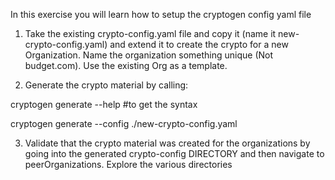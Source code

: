 In this exercise you will learn how to setup the cryptogen config yaml file

1.  Take the existing crypto-config.yaml file and copy it (name it new-crypto-config.yaml) and extend it to create the crypto for a new Organization.  Name the organization something unique (Not budget.com).  Use the existing Org as a template.

2.  Generate the crypto material by calling:

cryptogen generate --help     #to get the syntax

cryptogen generate --config ./new-crypto-config.yaml

3. Validate that the crypto material was created for the organizations by going into the generated crypto-config DIRECTORY and then navigate to peerOrganizations.  Explore the various directories


<!-- Docs to Markdown version 1.0β17 -->
